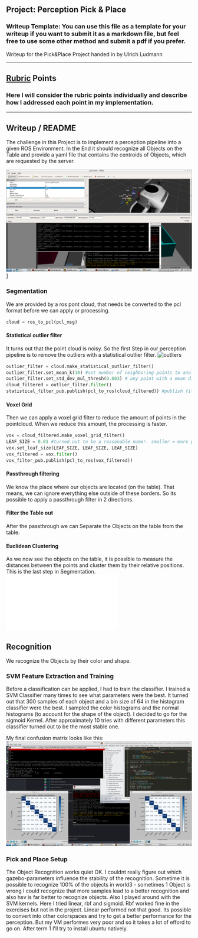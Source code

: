 ## Project: Perception Pick & Place
### Writeup Template: You can use this file as a template for your writeup if you want to submit it as a markdown file, but feel free to use some other method and submit a pdf if you prefer.


Writeup for the Pick&Place Project handed in by Ulrich Ludmann



---


## [Rubric](https://review.udacity.com/#!/rubrics/1067/view) Points
### Here I will consider the rubric points individually and describe how I addressed each point in my implementation.  

---
## Writeup / README



The challenge in this Project is to implement a perception pipeline into a given ROS Environment. In the End it should recognize all Objects on the Table and provide a yaml file that contains the centroids of Objects, which are requested by the server.

![world1](/assets/world3_100.png)]

### Segmentation
We are provided by a ros pont cloud, that needs be converted to the pcl format before we can apply or processing.
```python
cloud = ros_to_pcl(pcl_msg)
```

#### Statistical outlier filter
It turns out that the point cloud is noisy. So the first Step in our perception pipeline is to remove the outliers with a statistical outlier filter.
![outliers](/assets?outliers.png)
```python
outlier_filter = cloud.make_statistical_outlier_filter()
outlier_filter.set_mean_k(10) #set number of neighboring points to analyze
outlier_filter.set_std_dev_mul_thresh(0.003) # any point with a mean distance larger rhan global(mean distance+x * std dev) will be considered as a outlier
cloud_filtered = outlier_filter.filter()
statistical_filter_pub.publish(pcl_to_ros(cloud_filtered)) #publish filtered pointcloud
```

#### Voxel Grid

Then we can apply a voxel grid filter to reduce the amount of points in the pointcloud. When we reduce this amount, the processing is faster.

```python
vox = cloud_filtered.make_voxel_grid_filter()
LEAF_SIZE = 0.01 #turned out to be a reasonable numer. smaller = more points in the cluster = more cpu power needed
vox.set_leaf_size(LEAF_SIZE, LEAF_SIZE, LEAF_SIZE)
vox_filtered = vox.filter()
vox_filter_pub.publish(pcl_to_ros(vox_filtered))
```

#### Passthrough filtering

We know the place where our objects are located (on the table). That means, we can ignore everything else outside of these borders. So its possible to apply a passthrough filter in 2 directions.


#### Filter the Table out

After the passthrough we can Separate the Objects on the table from the table.

#### Euclidean Clustering

As we now see the objects on the table, it is possible to measure the distances between the points and cluster them by their relative positions. This is the last step in Segmentation.
![segmentation](/assets/segmentation.py)

## Recognition
We recognize the Objects by their color and shape.

### SVM Feature Extraction and Training
Before a classification can be applied, I had to train the classifier. I trained a SVM Classifier many times to see what parameters were the best. It turned out that 300 samples of each object and a bin size of 64 in the histogram classifier were the best. I sampled the color histograms and the normal histograms (to account for the shape of the object).
I decided to go for the sigmoid Kernel. After approximately 10 tries with different parameters this classifier turned out to be the most stable one.

My final confusion matrix looks like this:
![confusionmatrix](/assets/confusion_matrix.png)


### Pick and Place Setup
The Object Recognition works quiet OK. I couldnt really figure out which gazebo-parameters influence the stability of the recognition. Sometime it is possible to recognize 100% of the objects in world3 - sometimes 1 Object is wrong  I could recognize that more samples lead to a better recognition and also hsv is far better to recognize objects. 
Also I played around with the SVM kernels. Here I tried linear, rbf and sigmoid.
Rbf worked fine in the exercises but not in the project. Linear performed not that good.
Its possible to convert into other colorspaces and try to get a better performance for the perception. But my VM performes very poor and so it takes a lot of efford to go on. After term 1 I'll try to install ubuntu natively.
